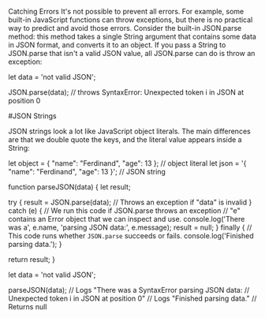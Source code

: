 Catching Errors
It's not possible to prevent all errors. For example, some built-in JavaScript functions can throw exceptions, but there is no practical way to predict and avoid those errors. Consider the built-in JSON.parse method: this method takes a single String argument that contains some data in JSON format, and converts it to an object. If you pass a String to JSON.parse that isn't a valid JSON value, all JSON.parse can do is throw an exception:

let data = 'not valid JSON';

JSON.parse(data);  // throws SyntaxError: Unexpected token i in JSON at position 0

#JSON Strings

JSON strings look a lot like JavaScript object literals. The main differences are that we double quote the keys, and the literal value appears inside a String:

let object = { "name": "Ferdinand", "age": 13 };  // object literal
let json = '{ "name": "Ferdinand", "age": 13 }';  // JSON string

function parseJSON(data) {
  let result;

  try {
    result = JSON.parse(data);  // Throws an exception if "data" is invalid
  } catch (e) {
    // We run this code if JSON.parse throws an exception
    // "e" contains an Error object that we can inspect and use.
    console.log('There was a', e.name, 'parsing JSON data:', e.message);
    result = null;
  } finally {
    // This code runs whether `JSON.parse` succeeds or fails.
    console.log('Finished parsing data.');
  }

  return result;
}

let data = 'not valid JSON';

parseJSON(data);    // Logs "There was a SyntaxError parsing JSON data:
                    //       Unexpected token i in JSON at position 0"
                    // Logs "Finished parsing data."
                    // Returns null

